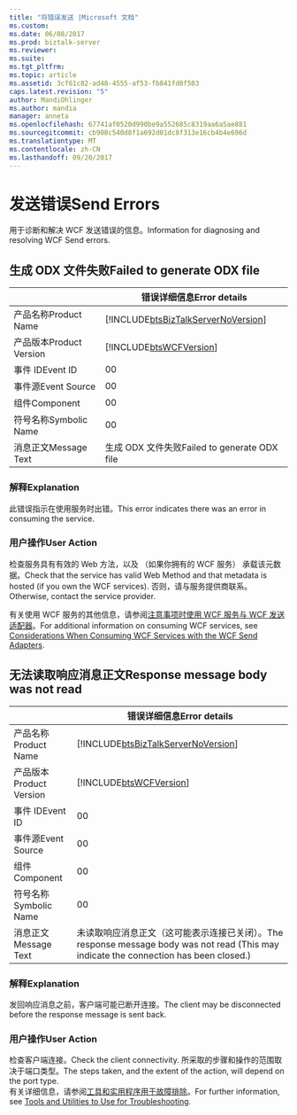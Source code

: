```yaml
---
title: "将错误发送 |Microsoft 文档"
ms.custom: 
ms.date: 06/08/2017
ms.prod: biztalk-server
ms.reviewer: 
ms.suite: 
ms.tgt_pltfrm: 
ms.topic: article
ms.assetid: 3cf61c82-ad48-4555-af53-fb841fd0f503
caps.latest.revision: "5"
author: MandiOhlinger
ms.author: mandia
manager: anneta
ms.openlocfilehash: 67741af0520d990be9a552685c8319aa6a5ae881
ms.sourcegitcommit: cb908c540d8f1a692d01dc8f313e16cb4b4e696d
ms.translationtype: MT
ms.contentlocale: zh-CN
ms.lasthandoff: 09/20/2017
---
```

# <a name="send-errors"></a><span data-ttu-id="18d8a-102">发送错误</span><span class="sxs-lookup"><span data-stu-id="18d8a-102">Send Errors</span></span>
<span data-ttu-id="18d8a-103">用于诊断和解决 WCF 发送错误的信息。</span><span class="sxs-lookup"><span data-stu-id="18d8a-103">Information for diagnosing and resolving WCF Send errors.</span></span>  
  
## <a name="failed-to-generate-odx-file"></a><span data-ttu-id="18d8a-104">生成 ODX 文件失败</span><span class="sxs-lookup"><span data-stu-id="18d8a-104">Failed to generate ODX file</span></span>

||<span data-ttu-id="18d8a-105">错误详细信息</span><span class="sxs-lookup"><span data-stu-id="18d8a-105">Error details</span></span>|  
|-|-|  
|<span data-ttu-id="18d8a-106">产品名称</span><span class="sxs-lookup"><span data-stu-id="18d8a-106">Product Name</span></span>|[!INCLUDE[btsBizTalkServerNoVersion](../includes/btsbiztalkservernoversion-md.md)]|  
|<span data-ttu-id="18d8a-107">产品版本</span><span class="sxs-lookup"><span data-stu-id="18d8a-107">Product Version</span></span>|[!INCLUDE[btsWCFVersion](../includes/btswcfversion-md.md)]|  
|<span data-ttu-id="18d8a-108">事件 ID</span><span class="sxs-lookup"><span data-stu-id="18d8a-108">Event ID</span></span>|<span data-ttu-id="18d8a-109">0</span><span class="sxs-lookup"><span data-stu-id="18d8a-109">0</span></span>|  
|<span data-ttu-id="18d8a-110">事件源</span><span class="sxs-lookup"><span data-stu-id="18d8a-110">Event Source</span></span>|<span data-ttu-id="18d8a-111">0</span><span class="sxs-lookup"><span data-stu-id="18d8a-111">0</span></span>|  
|<span data-ttu-id="18d8a-112">组件</span><span class="sxs-lookup"><span data-stu-id="18d8a-112">Component</span></span>|<span data-ttu-id="18d8a-113">0</span><span class="sxs-lookup"><span data-stu-id="18d8a-113">0</span></span>|  
|<span data-ttu-id="18d8a-114">符号名称</span><span class="sxs-lookup"><span data-stu-id="18d8a-114">Symbolic Name</span></span>|<span data-ttu-id="18d8a-115">0</span><span class="sxs-lookup"><span data-stu-id="18d8a-115">0</span></span>|  
|<span data-ttu-id="18d8a-116">消息正文</span><span class="sxs-lookup"><span data-stu-id="18d8a-116">Message Text</span></span>|<span data-ttu-id="18d8a-117">生成 ODX 文件失败</span><span class="sxs-lookup"><span data-stu-id="18d8a-117">Failed to generate ODX file</span></span>|  
  
### <a name="explanation"></a><span data-ttu-id="18d8a-118">解释</span><span class="sxs-lookup"><span data-stu-id="18d8a-118">Explanation</span></span>  
 <span data-ttu-id="18d8a-119">此错误指示在使用服务时出错。</span><span class="sxs-lookup"><span data-stu-id="18d8a-119">This error indicates there was an error in consuming the service.</span></span>  
  
### <a name="user-action"></a><span data-ttu-id="18d8a-120">用户操作</span><span class="sxs-lookup"><span data-stu-id="18d8a-120">User Action</span></span>  
 <span data-ttu-id="18d8a-121">检查服务具有有效的 Web 方法，以及 （如果你拥有的 WCF 服务） 承载该元数据。</span><span class="sxs-lookup"><span data-stu-id="18d8a-121">Check that the service has valid Web Method and that metadata is hosted (if you own the WCF services).</span></span> <span data-ttu-id="18d8a-122">否则，请与服务提供商联系。</span><span class="sxs-lookup"><span data-stu-id="18d8a-122">Otherwise, contact the service provider.</span></span>  
  
 <span data-ttu-id="18d8a-123">有关使用 WCF 服务的其他信息，请参阅[注意事项时使用 WCF 服务与 WCF 发送适配器](../core/considerations-when-consuming-wcf-services-with-the-wcf-send-adapters.md)。</span><span class="sxs-lookup"><span data-stu-id="18d8a-123">For additional information on consuming WCF services, see [Considerations When Consuming WCF Services with the WCF Send Adapters](../core/considerations-when-consuming-wcf-services-with-the-wcf-send-adapters.md).</span></span>
 
## <a name="response-message-body-was-not-read"></a><span data-ttu-id="18d8a-124">无法读取响应消息正文</span><span class="sxs-lookup"><span data-stu-id="18d8a-124">Response message body was not read</span></span>
  
||<span data-ttu-id="18d8a-125">错误详细信息</span><span class="sxs-lookup"><span data-stu-id="18d8a-125">Error details</span></span>|  
|-|-|  
|<span data-ttu-id="18d8a-126">产品名称</span><span class="sxs-lookup"><span data-stu-id="18d8a-126">Product Name</span></span>|[!INCLUDE[btsBizTalkServerNoVersion](../includes/btsbiztalkservernoversion-md.md)]|  
|<span data-ttu-id="18d8a-127">产品版本</span><span class="sxs-lookup"><span data-stu-id="18d8a-127">Product Version</span></span>|[!INCLUDE[btsWCFVersion](../includes/btswcfversion-md.md)]|  
|<span data-ttu-id="18d8a-128">事件 ID</span><span class="sxs-lookup"><span data-stu-id="18d8a-128">Event ID</span></span>|<span data-ttu-id="18d8a-129">0</span><span class="sxs-lookup"><span data-stu-id="18d8a-129">0</span></span>|  
|<span data-ttu-id="18d8a-130">事件源</span><span class="sxs-lookup"><span data-stu-id="18d8a-130">Event Source</span></span>|<span data-ttu-id="18d8a-131">0</span><span class="sxs-lookup"><span data-stu-id="18d8a-131">0</span></span>|  
|<span data-ttu-id="18d8a-132">组件</span><span class="sxs-lookup"><span data-stu-id="18d8a-132">Component</span></span>|<span data-ttu-id="18d8a-133">0</span><span class="sxs-lookup"><span data-stu-id="18d8a-133">0</span></span>|  
|<span data-ttu-id="18d8a-134">符号名称</span><span class="sxs-lookup"><span data-stu-id="18d8a-134">Symbolic Name</span></span>|<span data-ttu-id="18d8a-135">0</span><span class="sxs-lookup"><span data-stu-id="18d8a-135">0</span></span>|  
|<span data-ttu-id="18d8a-136">消息正文</span><span class="sxs-lookup"><span data-stu-id="18d8a-136">Message Text</span></span>|<span data-ttu-id="18d8a-137">未读取响应消息正文（这可能表示连接已关闭）。</span><span class="sxs-lookup"><span data-stu-id="18d8a-137">The response message body was not read  (This may indicate the connection has been closed.)</span></span>|  
  
### <a name="explanation"></a><span data-ttu-id="18d8a-138">解释</span><span class="sxs-lookup"><span data-stu-id="18d8a-138">Explanation</span></span>  
 <span data-ttu-id="18d8a-139">发回响应消息之前，客户端可能已断开连接。</span><span class="sxs-lookup"><span data-stu-id="18d8a-139">The client may be disconnected before the response message is sent back.</span></span>  
  
### <a name="user-action"></a><span data-ttu-id="18d8a-140">用户操作</span><span class="sxs-lookup"><span data-stu-id="18d8a-140">User Action</span></span>  
 <span data-ttu-id="18d8a-141">检查客户端连接。</span><span class="sxs-lookup"><span data-stu-id="18d8a-141">Check the client connectivity.</span></span> <span data-ttu-id="18d8a-142">所采取的步骤和操作的范围取决于端口类型。</span><span class="sxs-lookup"><span data-stu-id="18d8a-142">The steps taken, and the extent of the action, will depend on the port type.</span></span>   
<span data-ttu-id="18d8a-143">有关详细信息，请参阅[工具和实用程序用于故障排除](../core/tools-and-utilities-to-use-for-troubleshooting.md)。</span><span class="sxs-lookup"><span data-stu-id="18d8a-143">For further information, see [Tools and Utilities to Use for Troubleshooting](../core/tools-and-utilities-to-use-for-troubleshooting.md).</span></span>